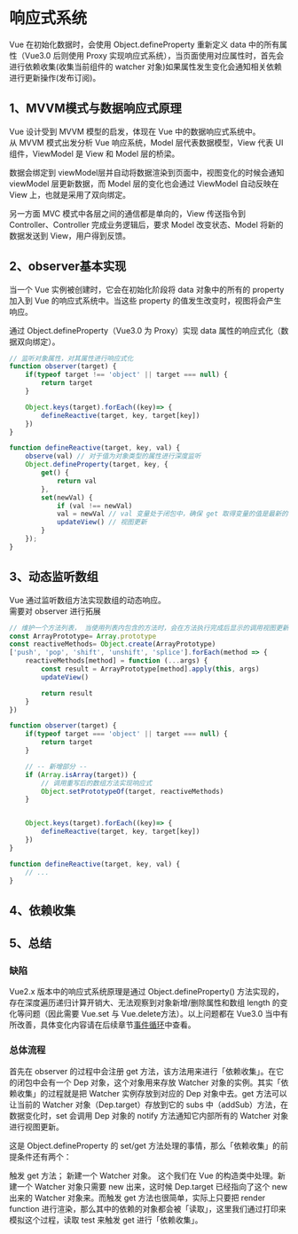 # 响应式系统
Vue 在初始化数据时，会使用 Object.defineProperty 重新定义 data 中的所有属性（Vue3.0 后则使用 Proxy 实现响应式系统），当页面使用对应属性时，首先会进行依赖收集(收集当前组件的 watcher 对象)如果属性发生变化会通知相关依赖进行更新操作(发布订阅)。

## 1、MVVM模式与数据响应式原理
Vue 设计受到 MVVM 模型的启发，体现在 Vue 中的数据响应式系统中。  
从 MVVM 模式出发分析 Vue 响应系统，Model 层代表数据模型，View 代表 UI 组件，ViewModel 是 View 和 Model 层的桥梁。  

数据会绑定到 viewModel层并自动将数据渲染到页面中，视图变化的时候会通知 viewModel 层更新数据，而 Model 层的变化也会通过 ViewModel 自动反映在 View 上，也就是采用了双向绑定。  

另一方面 MVC 模式中各层之间的通信都是单向的，View 传送指令到 Controller、Controller 完成业务逻辑后，要求 Model 改变状态、Model 将新的数据发送到 View，用户得到反馈。

## 2、observer基本实现
当一个 Vue 实例被创建时，它会在初始化阶段将 data 对象中的所有的 property 加入到 Vue 的响应式系统中。当这些 property 的值发生改变时，视图将会产生响应。

通过 Object.defineProperty（Vue3.0 为 Proxy）实现 data 属性的响应式化（数据双向绑定）。

```javascript
// 监听对象属性，对其属性进行响应式化
function observer(target) {
    if(typeof target !== 'object' || target === null) {
		return target
	}

	Object.keys(target).forEach((key)=> {
        defineReactive(target, key, target[key])
    })
}

function defineReactive(target, key, val) {
    observe(val) // 对于值为对象类型的属性进行深度监听
    Object.defineProperty(target, key, {
        get() {
			return val
        },
        set(newVal) {
            if (val !== newVal)
			val = newVal // val 变量处于闭包中，确保 get 取得变量的值是最新的
			updateView() // 视图更新
        }
    });
}
```

## 3、动态监听数组
Vue 通过监听数组方法实现数组的动态响应。  
需要对 observer 进行拓展

```javascript
// 维护一个方法列表， 当使用列表内包含的方法时，会在方法执行完成后显示的调用视图更新的操作
const ArrayPrototype= Array.prototype
const reactiveMethods= Object.create(ArrayPrototype)
['push', 'pop', 'shift', 'unshift', 'splice'].forEach(method => {
	reactiveMethods[method] = function (...args) {
		const result = ArrayPrototype[method].apply(this, args)
		updateView()

		return result
	}
})

function observer(target) {
    if(typeof target === 'object' || target === null) {
		return target
	}

	// -- 新增部分 --
	if (Array.isArray(target)) {
		// 调用重写后的数组方法实现响应式
		Object.setPrototypeOf(target, reactiveMethods)
	}


	Object.keys(target).forEach((key)=> {
        defineReactive(target, key, target[key])
    })
}

function defineReactive(target, key, val) {
	// ...
}
```
## 4、依赖收集
## 5、总结
### 缺陷
Vue2.x 版本中的响应式系统原理是通过 Object.defineProperty() 方法实现的，存在深度遍历递归计算开销大、无法观察到对象新增/删除属性和数组 length 的变化等问题（因此需要 Vue.set 与 Vue.delete方法）。以上问题都在 Vue3.0 当中有所改善，具体变化内容请在后续章节[事件循环](/base/浏览器/事件循环)中查看。

### 总体流程
首先在 observer 的过程中会注册 get 方法，该方法用来进行「依赖收集」。在它的闭包中会有一个 Dep 对象，这个对象用来存放 Watcher 对象的实例。其实「依赖收集」的过程就是把 Watcher 实例存放到对应的 Dep 对象中去。get 方法可以让当前的 Watcher 对象（Dep.target）存放到它的 subs 中（addSub）方法，在数据变化时，set 会调用 Dep 对象的 notify 方法通知它内部所有的 Watcher 对象进行视图更新。

这是 Object.defineProperty 的 set/get 方法处理的事情，那么「依赖收集」的前提条件还有两个：

触发 get 方法；
新建一个 Watcher 对象。
这个我们在 Vue 的构造类中处理。新建一个 Watcher 对象只需要 new 出来，这时候 Dep.target 已经指向了这个 new 出来的 Watcher 对象来。而触发 get 方法也很简单，实际上只要把 render function 进行渲染，那么其中的依赖的对象都会被「读取」，这里我们通过打印来模拟这个过程，读取 test 来触发 get 进行「依赖收集」。